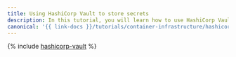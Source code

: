 ```yaml
---
title: Using HashiCorp Vault to store secrets
description: In this tutorial, you will learn how to use HashiCorp Vault to store secrets.
canonical: '{{ link-docs }}/tutorials/container-infrastructure/hashicorp-vault'
---
```


{% include [hashicorp-vault](../../../_tutorials/k8s/hashicorp-vault.md) %}